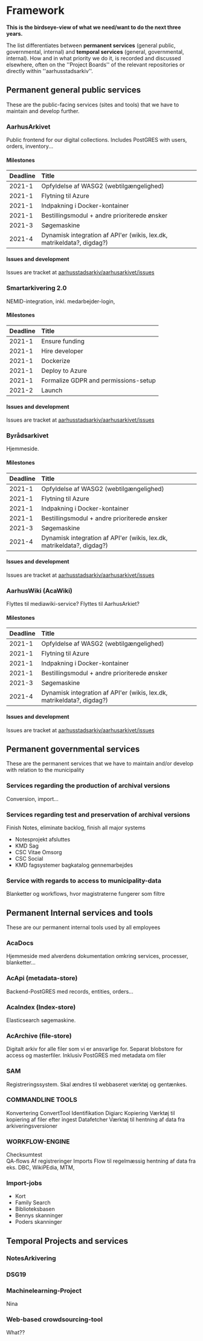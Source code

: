 # Framework
**This is the birdseye-view of what we need/want to do the next three years.**

The list differentiates between **permanent services** (general public, governmental, internal) and **temporal services** (general, governmental, internal).
How and in what priority we do it, is recorded and discussed elsewhere, often on the ''Project Boards'' of the relevant repositories or directly within ''aarhusstadsarkiv''.

## Permanent general public services
These are the public-facing services (sites and tools) that we have to maintain and develop further.

### AarhusArkivet
Public frontend for our digital collections. Includes PostGRES with users, orders, inventory...

#### Milestones
|Deadline|Title| 
|--------|:----|
|2021-1|Opfyldelse af WASG2 (webtilgængelighed)|
|2021-1|Flytning til Azure|
|2021-1|Indpakning i Docker-kontainer|
|2021-1|Bestillingsmodul + andre prioriterede ønsker|
|2021-3|Søgemaskine|
|2021-4|Dynamisk integration af API'er (wikis, lex.dk, matrikeldata?, digdag?)|

#### Issues and development
Issues are tracket at [aarhusstadsarkiv/aarhusarkivet/issues](https://github.com/aarhusstadsarkiv/aarhusarkivet/issues)

### Smartarkivering 2.0
NEMID-integration, inkl. medarbejder-login,

#### Milestones
|Deadline|Title| 
|--------|:----|
|2021-1|Ensure funding|
|2021-1|Hire developer|
|2021-1|Dockerize|
|2021-1|Deploy to Azure|
|2021-1|Formalize GDPR and permissions-setup|
|2021-2|Launch|

#### Issues and development
Issues are tracket at [aarhusstadsarkiv/aarhusarkivet/issues](https://github.com/aarhusstadsarkiv/aarhusarkivet/issues)

### Byrådsarkivet
Hjemmeside.

#### Milestones
|Deadline|Title| 
|--------|:----|
|2021-1|Opfyldelse af WASG2 (webtilgængelighed)|
|2021-1|Flytning til Azure|
|2021-1|Indpakning i Docker-kontainer|
|2021-1|Bestillingsmodul + andre prioriterede ønsker|
|2021-3|Søgemaskine|
|2021-4|Dynamisk integration af API'er (wikis, lex.dk, matrikeldata?, digdag?)|

#### Issues and development
Issues are tracket at [aarhusstadsarkiv/aarhusarkivet/issues](https://github.com/aarhusstadsarkiv/aarhusarkivet/issues)

### AarhusWiki (AcaWiki)
Flyttes til mediawiki-service? Flyttes til AarhusArkiet?

#### Milestones
|Deadline|Title| 
|--------|:----|
|2021-1|Opfyldelse af WASG2 (webtilgængelighed)|
|2021-1|Flytning til Azure|
|2021-1|Indpakning i Docker-kontainer|
|2021-1|Bestillingsmodul + andre prioriterede ønsker|
|2021-3|Søgemaskine|
|2021-4|Dynamisk integration af API'er (wikis, lex.dk, matrikeldata?, digdag?)|

#### Issues and development
Issues are tracket at [aarhusstadsarkiv/aarhusarkivet/issues](https://github.com/aarhusstadsarkiv/aarhusarkivet/issues)

## Permanent governmental services
These are the permanent services that we have to maintain and/or develop with relation to the municipality

### Services regarding the production of archival versions
Conversion, import...

### Services regarding test and preservation of archival versions
Finish Notes, eliminate backlog, finish all major systems
- Notesprojekt afsluttes
- KMD Sag
- CSC Vitae Omsorg
- CSC Social
- KMD fagsystemer bagkatalog gennemarbejdes

### Service with regards to access to municipality-data
Blanketter og workflows, hvor magistraterne fungerer som filtre

## Permanent Internal services and tools
These are our permanent internal tools used by all employees

### AcaDocs
Hjemmeside med alverdens dokumentation omkring services, processer, blanketter...

### AcApi (metadata-store)
Backend-PostGRES med records, entities, orders...

### AcaIndex (Index-store)
Elasticsearch søgemaskine.

### AcArchive (file-store)
Digitalt arkiv for alle filer som vi er ansvarlige for. Separat blobstore for access og masterfiler.
Inklusiv PostGRES med metadata om filer

### SAM
Registreringssystem. Skal ændres til webbaseret værktøj og gentænkes.

### COMMANDLINE TOOLS
Konvertering    ConvertTool
Identifikation  Digiarc
Kopiering       Værktøj til kopiering af filer efter ingest
Datafetcher     Værktøj til hentning af data fra arkiveringsversioner

### WORKFLOW-ENGINE
Checksumtest    
QA-flows        Af registreringer
Imports         Flow til regelmæssig hentning af data fra eks. DBC, WikiPEdia, MTM, 


### Import-jobs
- Kort
- Family Search
- Biblioteksbasen
- Bennys skanninger
- Poders skanninger

### 

## Temporal Projects and services

### NotesArkivering

### DSG19

### Machinelearning-Project
Nina

### Web-based crowdsourcing-tool
What??
